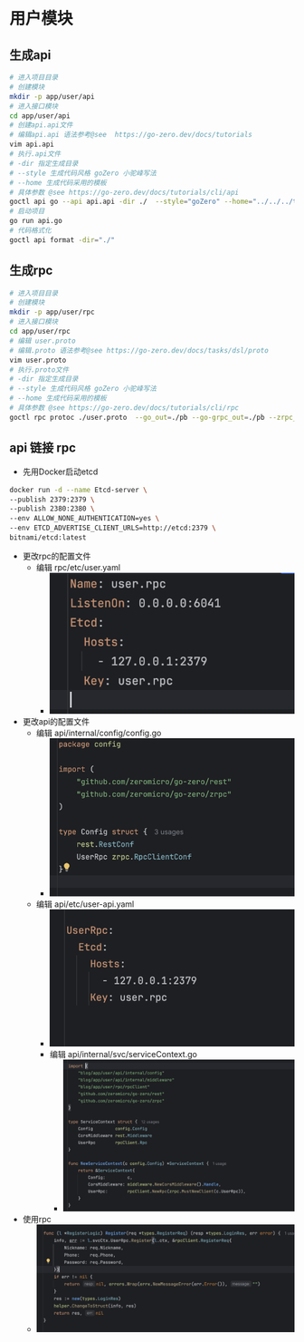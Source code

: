 # 用户模块

## 生成api
```bash
# 进入项目目录
# 创建模块
mkdir -p app/user/api
# 进入接口模块
cd app/user/api
# 创建api.api文件
# 编辑api.api 语法参考@see  https://go-zero.dev/docs/tutorials
vim api.api 
# 执行.api文件
# -dir 指定生成目录  
# --style 生成代码风格 goZero 小驼峰写法
# --home 生成代码采用的模板 
# 具体参数 @see https://go-zero.dev/docs/tutorials/cli/api
goctl api go --api api.api -dir ./  --style="goZero" --home="../../../template"
# 启动项目
go run api.go
# 代码格式化
goctl api format -dir="./"
```

## 生成rpc
```bash
# 进入项目目录
# 创建模块
mkdir -p app/user/rpc
# 进入接口模块
cd app/user/rpc
# 编辑 user.proto
# 编辑.proto 语法参考@see https://go-zero.dev/docs/tasks/dsl/proto
vim user.proto 
# 执行.proto文件
# -dir 指定生成目录  
# --style 生成代码风格 goZero 小驼峰写法
# --home 生成代码采用的模板 
# 具体参数 @see https://go-zero.dev/docs/tutorials/cli/rpc
goctl rpc protoc ./user.proto  --go_out=./pb --go-grpc_out=./pb --zrpc_out=.  --style="goZero" --home="../../../template" 

```

## api 链接 rpc
- 先用Docker启动etcd
```bash
docker run -d --name Etcd-server \
--publish 2379:2379 \
--publish 2380:2380 \
--env ALLOW_NONE_AUTHENTICATION=yes \
--env ETCD_ADVERTISE_CLIENT_URLS=http://etcd:2379 \
bitnami/etcd:latest
```
- 更改rpc的配置文件
  - 编辑 rpc/etc/user.yaml
    - ![](./images/1.png)
- 更改api的配置文件
  - 编辑 api/internal/config/config.go
    - ![](./images/2.png)
  - 编辑 api/etc/user-api.yaml
      - ![](./images/3.png)
    - 编辑 api/internal/svc/serviceContext.go
      - ![](./images/4.png)
- 使用rpc
  - ![](./images/5.png)

